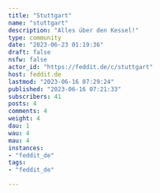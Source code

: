 ```yaml
---
title: "Stuttgart" 
name: "stuttgart"
description: "Alles über den Kessel!"
type: community
date: "2023-06-23 01:19:36"
draft: false
nsfw: false
actor_id: "https://feddit.de/c/stuttgart"
host: feddit.de
lastmod: "2023-06-16 07:29:24"
published: "2023-06-16 07:21:33"
subscribers: 41
posts: 4
comments: 4
weight: 4
dau: 1
wau: 4
mau: 4
instances:
- "feddit_de"
tags: 
- "feddit_de"

---
```

